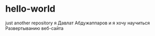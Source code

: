 # hello-world
just another repository
я Давлат Абдужаппаров и я хочу научиться Развертыванию веб-сайта

